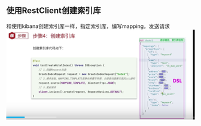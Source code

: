 ## 使用RestClient创建索引库
和使用kibana创建索引库一样，指定索引库，编写mapping，发送请求
![](../images/part1/elasticsearch-17-01.png)

